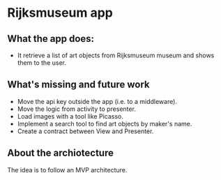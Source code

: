 # Rijksmuseum app

## What the app does:
- It retrieve a list of art objects from Rijksmuseum museum and shows them to the user.

## What's missing and future work
- Move the api key outside the app (i.e. to a middleware).
- Move the logic from activity to presenter.
- Load images with a tool like Picasso.
- Implement a search tool to find art objects by maker's name.
- Create a contract between View and Presenter.

## About the archiotecture
The idea is to follow an MVP architecture.
